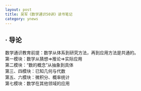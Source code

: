 ```yaml
---
layout: post
title: 吴军《数学通识50讲》读书笔记
category: ynews
---
```


## · 导论        
数学通识教育前提：数学从体系到研究方法，再到应用方法是共通的。       
第一模块：数学从猜想=>推论=>实际应用         
第二模块：“数的概念”从抽象到具体         
第三、四模块：已知几何与代数        
第五、六模块：微积分、概率统计       
第七模块：数学在其他领域的应用               